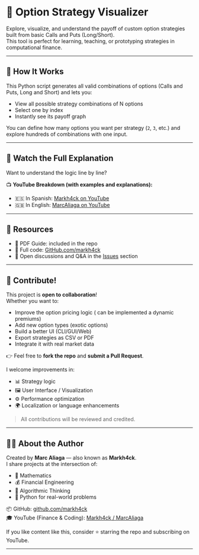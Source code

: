# 🧠 Option Strategy Visualizer

Explore, visualize, and understand the payoff of custom option strategies built from basic Calls and Puts (Long/Short).  
This tool is perfect for learning, teaching, or prototyping strategies in computational finance.

---

## 📘 How It Works

This Python script generates all valid combinations of options (Calls and Puts, Long and Short) and lets you:

- View all possible strategy combinations of N options
- Select one by index
- Instantly see its payoff graph

You can define how many options you want per strategy (`2`, `3`, etc.) and explore hundreds of combinations with one input.

---

## 🎥 Watch the Full Explanation

Want to understand the logic line by line?

📺 **YouTube Breakdown (with examples and explanations):**

- 🇪🇸 In Spanish: [Markh4ck on YouTube](https://www.youtube.com/@Markh4ck)  
- 🇬🇧 In English: [MarcAliaga on YouTube](https://www.youtube.com/@MarcAliaga)

---

## 📂 Resources

- 🧾 PDF Guide: included in the repo
- 🧠 Full code: [GitHub.com/markh4ck](https://github.com/markh4ck)
- 💬 Open discussions and Q&A in the [Issues](https://github.com/markh4ck) section

---

## 🤝 Contribute!

This project is **open to collaboration**!  
Whether you want to:

- Improve the option pricing logic ( can be implemented a dynamic premiums)
- Add new option types (exotic options)
- Build a better UI (CLI/GUI/Web)
- Export strategies as CSV or PDF
- Integrate it with real market data

👉 Feel free to **fork the repo** and **submit a Pull Request**.

I welcome improvements in:

- 📊 Strategy logic
- 🖼️ User Interface / Visualization
- ⚙️ Performance optimization
- 🌍 Localization or language enhancements

> All contributions will be reviewed and credited.

---

## 🧑‍💻 About the Author

Created by **Marc Aliaga** — also known as **Markh4ck**.  
I share projects at the intersection of:

- 🧠 Mathematics
- 💰 Financial Engineering
- 🧮 Algorithmic Thinking
- 🐍 Python for real-world problems

📦 GitHub: [github.com/markh4ck](https://github.com/markh4ck)  
🎓 YouTube (Finance & Coding): [Markh4ck / MarcAliaga](https://www.youtube.com/@Markh4ck)

If you like content like this, consider ⭐️ starring the repo and subscribing on YouTube.

---

